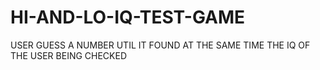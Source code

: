 # HI-AND-LO-IQ-TEST-GAME
USER GUESS A NUMBER UTIL IT FOUND AT THE SAME TIME THE IQ OF THE USER BEING CHECKED

